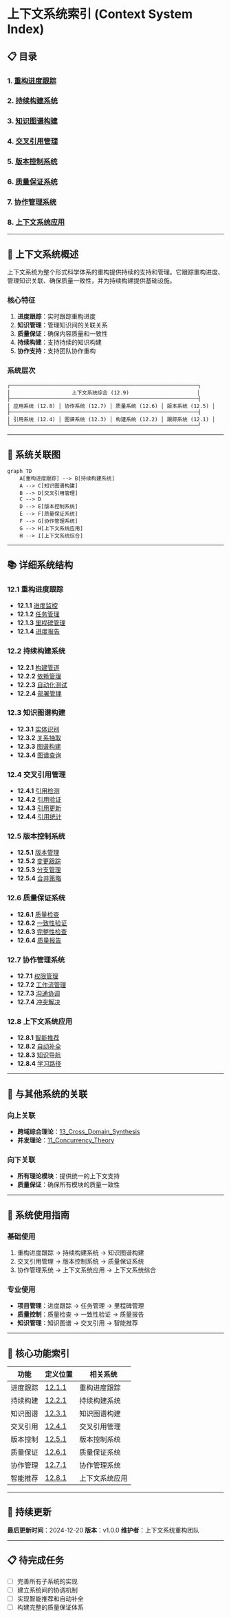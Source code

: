 # 上下文系统索引 (Context System Index)

## 📋 **目录**

### 1. [重构进度跟踪](01.1_Refactor_Progress_Tracking.md)

### 2. [持续构建系统](01.2_Continuous_Build_System.md)

### 3. [知识图谱构建](01.3_Knowledge_Graph_Construction.md)

### 4. [交叉引用管理](01.4_Cross_Reference_Management.md)

### 5. [版本控制系统](01.5_Version_Control_System.md)

### 6. [质量保证系统](01.6_Quality_Assurance_System.md)

### 7. [协作管理系统](01.7_Collaboration_Management_System.md)

### 8. [上下文系统应用](01.8_Context_System_Applications.md)

---

## 🎯 **上下文系统概述**

上下文系统为整个形式科学体系的重构提供持续的支持和管理。它跟踪重构进度、管理知识关联、确保质量一致性，并为持续构建提供基础设施。

### 核心特征

1. **进度跟踪**：实时跟踪重构进度
2. **知识管理**：管理知识间的关联关系
3. **质量保证**：确保内容质量和一致性
4. **持续构建**：支持持续的知识构建
5. **协作支持**：支持团队协作重构

### 系统层次

```
┌─────────────────────────────────────────────────────────────┐
│                    上下文系统综合 (12.9)                      │
├─────────────────────────────────────────────────────────────┤
│ 应用系统 (12.8) │ 协作系统 (12.7) │ 质量系统 (12.6) │ 版本系统 (12.5) │
├─────────────────────────────────────────────────────────────┤
│ 引用系统 (12.4) │ 图谱系统 (12.3) │ 构建系统 (12.2) │ 跟踪系统 (12.1) │
└─────────────────────────────────────────────────────────────┘
```

---

## 🔗 **系统关联图**

```mermaid
graph TD
    A[重构进度跟踪] --> B[持续构建系统]
    A --> C[知识图谱构建]
    B --> D[交叉引用管理]
    C --> D
    D --> E[版本控制系统]
    E --> F[质量保证系统]
    F --> G[协作管理系统]
    G --> H[上下文系统应用]
    H --> I[上下文系统综合]
```

---

## 📚 **详细系统结构**

### 12.1 重构进度跟踪

- **12.1.1** [进度监控](01.1_Refactor_Progress_Tracking.md#1211-进度监控)
- **12.1.2** [任务管理](01.1_Refactor_Progress_Tracking.md#1212-任务管理)
- **12.1.3** [里程碑管理](01.1_Refactor_Progress_Tracking.md#1213-里程碑管理)
- **12.1.4** [进度报告](01.1_Refactor_Progress_Tracking.md#1214-进度报告)

### 12.2 持续构建系统

- **12.2.1** [构建管道](01.2_Continuous_Build_System.md#1221-构建管道)
- **12.2.2** [依赖管理](01.2_Continuous_Build_System.md#1222-依赖管理)
- **12.2.3** [自动化测试](01.2_Continuous_Build_System.md#1223-自动化测试)
- **12.2.4** [部署管理](01.2_Continuous_Build_System.md#1224-部署管理)

### 12.3 知识图谱构建

- **12.3.1** [实体识别](01.3_Knowledge_Graph_Construction.md#1231-实体识别)
- **12.3.2** [关系抽取](01.3_Knowledge_Graph_Construction.md#1232-关系抽取)
- **12.3.3** [图谱构建](01.3_Knowledge_Graph_Construction.md#1233-图谱构建)
- **12.3.4** [图谱查询](01.3_Knowledge_Graph_Construction.md#1234-图谱查询)

### 12.4 交叉引用管理

- **12.4.1** [引用检测](01.4_Cross_Reference_Management.md#1241-引用检测)
- **12.4.2** [引用验证](01.4_Cross_Reference_Management.md#1242-引用验证)
- **12.4.3** [引用更新](01.4_Cross_Reference_Management.md#1243-引用更新)
- **12.4.4** [引用统计](01.4_Cross_Reference_Management.md#1244-引用统计)

### 12.5 版本控制系统

- **12.5.1** [版本管理](01.5_Version_Control_System.md#1251-版本管理)
- **12.5.2** [变更跟踪](01.5_Version_Control_System.md#1252-变更跟踪)
- **12.5.3** [分支管理](01.5_Version_Control_System.md#1253-分支管理)
- **12.5.4** [合并策略](01.5_Version_Control_System.md#1254-合并策略)

### 12.6 质量保证系统

- **12.6.1** [质量检查](01.6_Quality_Assurance_System.md#1261-质量检查)
- **12.6.2** [一致性验证](01.6_Quality_Assurance_System.md#1262-一致性验证)
- **12.6.3** [完整性检查](01.6_Quality_Assurance_System.md#1263-完整性检查)
- **12.6.4** [质量报告](01.6_Quality_Assurance_System.md#1264-质量报告)

### 12.7 协作管理系统

- **12.7.1** [权限管理](01.7_Collaboration_Management_System.md#1271-权限管理)
- **12.7.2** [工作流管理](01.7_Collaboration_Management_System.md#1272-工作流管理)
- **12.7.3** [沟通协调](01.7_Collaboration_Management_System.md#1273-沟通协调)
- **12.7.4** [冲突解决](01.7_Collaboration_Management_System.md#1274-冲突解决)

### 12.8 上下文系统应用

- **12.8.1** [智能推荐](01.8_Context_System_Applications.md#1281-智能推荐)
- **12.8.2** [自动补全](01.8_Context_System_Applications.md#1282-自动补全)
- **12.8.3** [知识导航](01.8_Context_System_Applications.md#1283-知识导航)
- **12.8.4** [学习路径](01.8_Context_System_Applications.md#1284-学习路径)

---

## 🔄 **与其他系统的关联**

### 向上关联

- **跨域综合理论**：[13_Cross_Domain_Synthesis](../13_Cross_Domain_Synthesis/01_Cross_Domain_Synthesis_Index.md)
- **并发理论**：[11_Concurrency_Theory](../11_Concurrency_Theory/01_Concurrency_Theory_Index.md)

### 向下关联

- **所有理论模块**：提供统一的上下文支持
- **质量保证**：确保所有模块的质量一致性

---

## 📖 **系统使用指南**

### 基础使用

1. 重构进度跟踪 → 持续构建系统 → 知识图谱构建
2. 交叉引用管理 → 版本控制系统 → 质量保证系统
3. 协作管理系统 → 上下文系统应用 → 上下文系统综合

### 专业使用

- **项目管理**：进度跟踪 → 任务管理 → 里程碑管理
- **质量控制**：质量检查 → 一致性验证 → 质量报告
- **知识管理**：知识图谱 → 交叉引用 → 智能推荐

---

## 🎯 **核心功能索引**

| 功能 | 定义位置 | 相关系统 |
|------|----------|----------|
| 进度跟踪 | [12.1.1](01.1_Refactor_Progress_Tracking.md#1211-进度监控) | 重构进度跟踪 |
| 持续构建 | [12.2.1](01.2_Continuous_Build_System.md#1221-构建管道) | 持续构建系统 |
| 知识图谱 | [12.3.1](01.3_Knowledge_Graph_Construction.md#1231-实体识别) | 知识图谱构建 |
| 交叉引用 | [12.4.1](01.4_Cross_Reference_Management.md#1241-引用检测) | 交叉引用管理 |
| 版本控制 | [12.5.1](01.5_Version_Control_System.md#1251-版本管理) | 版本控制系统 |
| 质量保证 | [12.6.1](01.6_Quality_Assurance_System.md#1261-质量检查) | 质量保证系统 |
| 协作管理 | [12.7.1](01.7_Collaboration_Management_System.md#1271-权限管理) | 协作管理系统 |
| 智能推荐 | [12.8.1](01.8_Context_System_Applications.md#1281-智能推荐) | 上下文系统应用 |

---

## 🔄 **持续更新**

**最后更新时间**：2024-12-20
**版本**：v1.0.0
**维护者**：上下文系统重构团队

---

## 📋 **待完成任务**

- [ ] 完善所有子系统的实现
- [ ] 建立系统间的协调机制
- [ ] 实现智能推荐和自动补全
- [ ] 构建完整的质量保证体系
